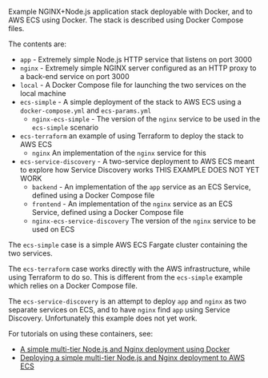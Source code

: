 Example NGINX+Node.js application stack deployable with Docker, and to AWS ECS using Docker.  The stack is described using Docker Compose files.

The contents are:

* `app` - Extremely simple Node.js HTTP service that listens on port 3000
* `nginx` - Extremely simple NGINX server configured as an HTTP proxy to a back-end service on port 3000
* `local` - A Docker Compose file for launching the two services on the local machine
* `ecs-simple` - A simple deployment of the stack to AWS ECS using a `docker-compose.yml` and `ecs-params.yml`
    * `nginx-ecs-simple` - The version of the `nginx` service to be used in the `ecs-simple` scenario
* `ecs-terraform` an example of using Terraform to deploy the stack to AWS ECS
    * `nginx` An implementation of the `nginx` service for this
* `ecs-service-discovery` - A two-service deployment to AWS ECS meant to explore how Service Discovery works THIS EXAMPLE DOES NOT YET WORK
    * `backend` - An implementation of the `app` service as an ECS Service, defined using a Docker Compose file
    * `frontend` - An implementation of the `nginx` service as an ECS Service, defined using a Docker Compose file
    * `nginx-ecs-service-discovery` The version of the `nginx` service to be used on ECS

The `ecs-simple` case is a simple AWS ECS Fargate cluster containing the two services.

The `ecs-terraform` case works directly with the AWS infrastructure, while using Terraform to do so.  This is different from the `ecs-simple` example which relies on a Docker Compose file.  

The `ecs-service-discovery` is an attempt to deploy `app` and `nginx` as two separate services on ECS, and to have `nginx` find `app` using Service Discovery.  Unfortunately this example does not yet work.

For tutorials on using these containers, see:

* [A simple multi-tier Node.js and Nginx deployment using Docker](https://techsparx.com/nodejs/docker/simple-node-docker-app.html)
* [Deploying a simple multi-tier Node.js and Nginx deployment to AWS ECS](https://techsparx.com/nodejs/docker/simple-node-deploy-aws-ecs.html)

